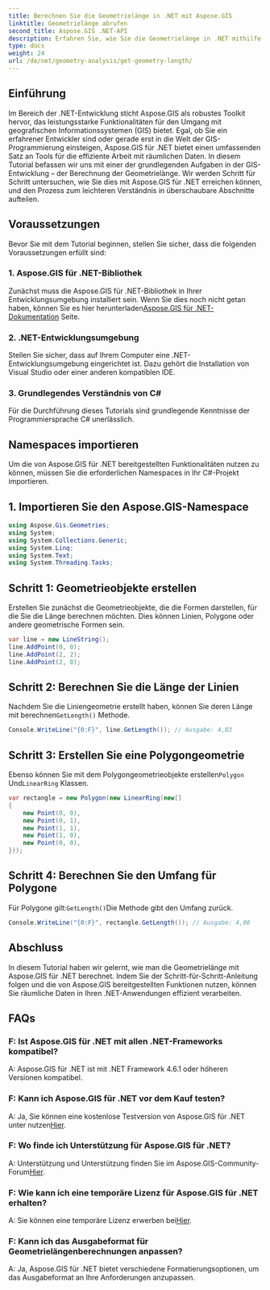 ```yaml
---
title: Berechnen Sie die Geometrielänge in .NET mit Aspose.GIS
linktitle: Geometrielänge abrufen
second_title: Aspose.GIS .NET-API
description: Erfahren Sie, wie Sie die Geometrielänge in .NET mithilfe von Aspose.GIS für eine effiziente räumliche Datenverarbeitung berechnen. Schritt-für-Schritt-Anleitung mit Codebeispielen.
type: docs
weight: 24
url: /de/net/geometry-analysis/get-geometry-length/
---
```

## Einführung
Im Bereich der .NET-Entwicklung sticht Aspose.GIS als robustes Toolkit hervor, das leistungsstarke Funktionalitäten für den Umgang mit geografischen Informationssystemen (GIS) bietet. Egal, ob Sie ein erfahrener Entwickler sind oder gerade erst in die Welt der GIS-Programmierung einsteigen, Aspose.GIS für .NET bietet einen umfassenden Satz an Tools für die effiziente Arbeit mit räumlichen Daten. In diesem Tutorial befassen wir uns mit einer der grundlegenden Aufgaben in der GIS-Entwicklung – der Berechnung der Geometrielänge. Wir werden Schritt für Schritt untersuchen, wie Sie dies mit Aspose.GIS für .NET erreichen können, und den Prozess zum leichteren Verständnis in überschaubare Abschnitte aufteilen.
## Voraussetzungen
Bevor Sie mit dem Tutorial beginnen, stellen Sie sicher, dass die folgenden Voraussetzungen erfüllt sind:
### 1. Aspose.GIS für .NET-Bibliothek
 Zunächst muss die Aspose.GIS für .NET-Bibliothek in Ihrer Entwicklungsumgebung installiert sein. Wenn Sie dies noch nicht getan haben, können Sie es hier herunterladen[Aspose.GIS für .NET-Dokumentation](https://reference.aspose.com/gis/net/) Seite.
### 2. .NET-Entwicklungsumgebung
Stellen Sie sicher, dass auf Ihrem Computer eine .NET-Entwicklungsumgebung eingerichtet ist. Dazu gehört die Installation von Visual Studio oder einer anderen kompatiblen IDE.
### 3. Grundlegendes Verständnis von C#
Für die Durchführung dieses Tutorials sind grundlegende Kenntnisse der Programmiersprache C# unerlässlich.

## Namespaces importieren
Um die von Aspose.GIS für .NET bereitgestellten Funktionalitäten nutzen zu können, müssen Sie die erforderlichen Namespaces in Ihr C#-Projekt importieren.
## 1. Importieren Sie den Aspose.GIS-Namespace
```csharp
using Aspose.Gis.Geometries;
using System;
using System.Collections.Generic;
using System.Linq;
using System.Text;
using System.Threading.Tasks;
```

## Schritt 1: Geometrieobjekte erstellen
Erstellen Sie zunächst die Geometrieobjekte, die die Formen darstellen, für die Sie die Länge berechnen möchten. Dies können Linien, Polygone oder andere geometrische Formen sein.
```csharp
var line = new LineString();
line.AddPoint(0, 0);
line.AddPoint(2, 2);
line.AddPoint(2, 0);
```
## Schritt 2: Berechnen Sie die Länge der Linien
 Nachdem Sie die Liniengeometrie erstellt haben, können Sie deren Länge mit berechnen`GetLength()` Methode.
```csharp
Console.WriteLine("{0:F}", line.GetLength()); // Ausgabe: 4,83
```
## Schritt 3: Erstellen Sie eine Polygongeometrie
 Ebenso können Sie mit dem Polygongeometrieobjekte erstellen`Polygon` Und`LinearRing` Klassen.
```csharp
var rectangle = new Polygon(new LinearRing(new[]
{
    new Point(0, 0),
    new Point(0, 1),
    new Point(1, 1),
    new Point(1, 0),
    new Point(0, 0),
}));
```
## Schritt 4: Berechnen Sie den Umfang für Polygone
 Für Polygone gilt:`GetLength()`Die Methode gibt den Umfang zurück.
```csharp
Console.WriteLine("{0:F}", rectangle.GetLength()); // Ausgabe: 4,00
```

## Abschluss
In diesem Tutorial haben wir gelernt, wie man die Geometrielänge mit Aspose.GIS für .NET berechnet. Indem Sie der Schritt-für-Schritt-Anleitung folgen und die von Aspose.GIS bereitgestellten Funktionen nutzen, können Sie räumliche Daten in Ihren .NET-Anwendungen effizient verarbeiten.
## FAQs
### F: Ist Aspose.GIS für .NET mit allen .NET-Frameworks kompatibel?
A: Aspose.GIS für .NET ist mit .NET Framework 4.6.1 oder höheren Versionen kompatibel.
### F: Kann ich Aspose.GIS für .NET vor dem Kauf testen?
 A: Ja, Sie können eine kostenlose Testversion von Aspose.GIS für .NET unter nutzen[Hier](https://releases.aspose.com/).
### F: Wo finde ich Unterstützung für Aspose.GIS für .NET?
 A: Unterstützung und Unterstützung finden Sie im Aspose.GIS-Community-Forum[Hier](https://forum.aspose.com/c/gis/33).
### F: Wie kann ich eine temporäre Lizenz für Aspose.GIS für .NET erhalten?
 A: Sie können eine temporäre Lizenz erwerben bei[Hier](https://purchase.aspose.com/temporary-license/).
### F: Kann ich das Ausgabeformat für Geometrielängenberechnungen anpassen?
A: Ja, Aspose.GIS für .NET bietet verschiedene Formatierungsoptionen, um das Ausgabeformat an Ihre Anforderungen anzupassen.
